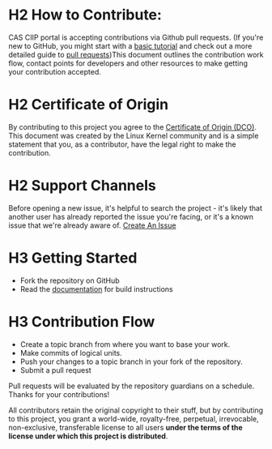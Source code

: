 # H2 How to Contribute:

CAS CIIP portal is accepting contributions via Github pull requests. (If you're new to GitHub, you might start with a [basic tutorial](https://help.github.com/en/github/getting-started-with-github/set-up-git) and check out a more detailed guide to [pull requests](https://help.github.com/en/github/collaborating-with-issues-and-pull-requests/about-pull-requests))This document outlines the contribution work flow, contact points for developers and other resources to make getting your contribution accepted.

# H2 Certificate of Origin

By contributing to this project you agree to the [Certificate of Origin (DCO)](./DCO.md). This document was created by the Linux Kernel community and is a simple statement that you, as a contributor, have the legal right to make the contribution.

# H2 Support Channels

Before opening a new issue, it's helpful to search the project - it's likely that another user has already reported the issue you're facing, or it's a known issue that we're already aware of.
[Create An Issue](https://github.com/bcgov/cas-ciip-portal/issues)
# H3 Getting Started
  * Fork the repository on GitHub
  * Read the [documentation](https://github.com/bcgov/cas-ciip-portal/blob/develop/documentation/developer-guide.md) for build instructions

# H3 Contribution Flow
  * Create a topic branch from where you want to base your work.
  * Make commits of logical units.
  * Push your changes to a topic branch in your fork of the repository.
  * Submit a pull request

Pull requests will be evaluated by the repository guardians on a schedule.
Thanks for your contributions!

All contributors retain the original copyright to their stuff, but by contributing to this project, you grant a world-wide, royalty-free, perpetual, irrevocable, non-exclusive, transferable license to all users **under the terms of the license under which this project is distributed**.
